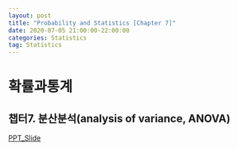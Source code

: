 ```yaml
---
layout: post
title: "Probability and Statistics [Chapter 7]"
date: 2020-07-05 21:00:00-22:00:00
categories: Statistics
tag: Statistics
---
```


# 확률과통계
## 챕터7. 분산분석(analysis of variance, ANOVA)  

[PPT_Slide](https://star6973.github.io/reveal.js/slide/분산분석.html)
